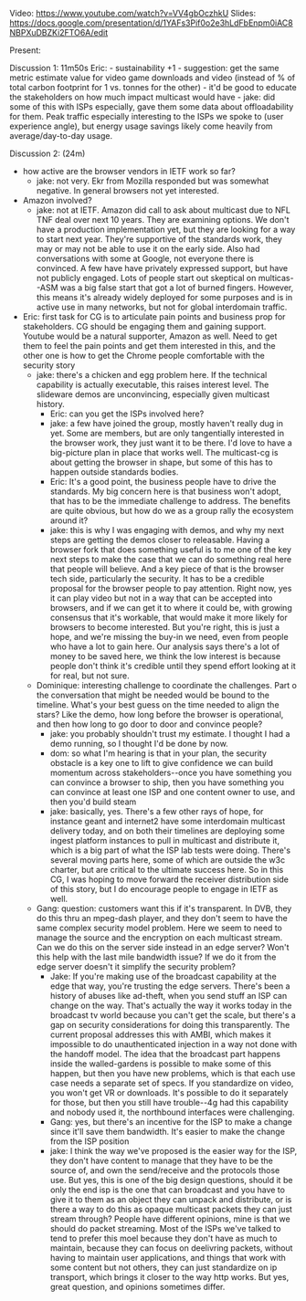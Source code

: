 Video: https://www.youtube.com/watch?v=VV4gbOczhkU
Slides: https://docs.google.com/presentation/d/1YAFs3Pif0o2e3hLdFbEnpm0iAC8NBPXuDBZKi2FTO6A/edit

Present: 

Discussion 1: 11m50s
  Eric: - sustainability +1
    - suggestion: get the same metric estimate value for video game downloads and video (instead of % of total carbon footprint for 1 vs. tonnes for the other)
    - it'd be good to educate the stakeholders on how much impact multicast would have
      - jake: did some of this with ISPs especially, gave them some data about offloadability for them.  Peak traffic especially interesting to the ISPs we spoke to (user experience angle), but energy usage savings likely come heavily from average/day-to-day usage.


Discussion 2: (24m)
  - how active are the browser vendors in IETF work so far?
    - jake: not very.  Ekr from Mozilla responded but was somewhat negative. In general browsers not yet interested.
  - Amazon involved?
    - jake: not at IETF.  Amazon did call to ask about multicast due to NFL TNF deal over next 10 years.  They are examining options.  We don't have a production implementation yet, but they are looking for a way to start next year.  They're supportive of the standards work, they may or may not be able to use it on the early side.  Also had conversations with some at Google, not everyone there is convinced.  A few have have privately expressed support, but have not publicly engaged.  Lots of people start out skeptical on multicas--ASM was a big false start that got a lot of burned fingers.  However, this means it's already widely deployed for some purposes and is in active use in many networks, but not for global interdomain traffic.
  - Eric: first task for CG is to articulate pain points and business prop for stakeholders.  CG should be engaging them and gaining support.  Youtube would be a natural supporter, Amazon as well.  Need to get them to feel the pain points and get them interested in this, and the other one is how to get the Chrome people comfortable with the security story
    - jake: there's a chicken and egg problem here.  If the technical capability is actually executable, this raises interest level.  The slideware demos are unconvincing, especially given multicast history.
      - Eric: can you get the ISPs involved here?
      - jake: a few have joined the group, mostly haven't really dug in yet.  Some are members, but are only tangentially interested in the browser work, they just want it to be there.  I'd love to have a big-picture plan in place that works well.  The multicast-cg is about getting the browser in shape, but some of this has to happen outside standards bodies.
      - Eric: It's a good point, the business people have to drive the standards.  My big concern here is that business won't adopt, that has to be the immediate challenge to address.  The benefits are quite obvious, but how do we as a group rally the ecosystem around it?
      - jake: this is why I was engaging with demos, and why my next steps are getting the demos closer to releasable.  Having a browser fork that does something useful is to me one of the key next steps to make the case that we can do something real here that people will believe.  And a key piece of that is the browser tech side, particularly the security.  It has to be a credible proposal for the browser people to pay attention.  Right now, yes it can play video but not in a way that can be accepted into browsers, and if we can get it to where it could be, with growing consensus that it's workable, that would make it more likely for browsers to become interested.  But you're right, this is just a hope, and we're missing the buy-in we need, even from people who have a lot to gain here.  Our analysis says there's a lot of money to be saved here, we think the low interest is because people don't think it's credible until they spend effort looking at it for real, but not sure.
    - Dominique: interesting challenge to coordinate the challenges.  Part o the conversation that might be needed would be bound to the timeline.  What's your best guess on the time needed to align the stars?  Like the demo, how long before the browser is operational, and then how long to go door to door and convince people?
      - jake: you probably shouldn't trust my estimate.  I thought I had a demo running, so I thought I'd be done by now.
      - dom: so what I'm hearing is that in your plan, the security obstacle is a key one to lift to give confidence we can build momentum across stakeholders--once you have something you can convince a browser to ship, then you have something you can convince at least one ISP and one content owner to use, and then you'd build steam
      - jake: basically, yes.  There's a few other rays of hope, for instance geant and internet2 have some interdomain multicast delivery today, and on both their timelines are deploying some ingest platform instances to pull in multicast and distribute it, which is a big part of what the ISP lab tests were doing.  There's several moving parts here, some of which are outside the w3c charter, but are critical to the ultimate success here.  So in this CG, I was hoping to move forward the receiver distribution side of this story, but I do encourage people to engage in IETF as well.
    - Gang: question: customers want this if it's transparent.  In DVB, they do this thru an mpeg-dash player, and they don't seem to have the same complex security model problem.  Here we seem to need to manage the source and the encryption on each multicast stream.  Can we do this on the server side instead in an edge server?  Won't this help with the last mile bandwidth issue?  If we do it from the edge server doesn't it simplify the security problem?
      - Jake: If you're making use of the broadcast capability at the edge that way, you're trusting the edge servers.  There's been a history of abuses like ad-theft, when you send stuff an ISP can change on the way.  That's actually the way it works today in the broadcast tv world because you can't get the scale, but there's a gap on security considerations for doing this transparently.  The current proposal addresses this with AMBI, which makes it impossible to do unauthenticated injection in a way not done with the handoff model.  The idea that the broadcast part happens inside the walled-gardens is possible to make some of this happen, but then you have new problems, which is that each use case needs a separate set of specs.  If you standardize on video, you won't get VR or downloads.  It's possible to do it separately for those, but then you still have trouble--4g had this capability and nobody used it, the northbound interfaces were challenging.
      - Gang: yes, but there's an incentive for the ISP to make a change since it'll save them bandwidth.  It's easier to make the change from the ISP position
      - jake: I think the way we've proposed is the easier way for the ISP, they don't have content to manage that they have to be the source of, and own the send/receive and the protocols those use.  But yes, this is one of the big design questions, should it be only the end isp is the one that can broadcast and you have to give it to them as an object they can unpack and distribute, or is there a way to do this as opaque multicast packets they can just stream through?  People have different opinions, mine is that we should do packet streaming.  Most of the ISPs we've talked to tend to prefer this moel because they don't have as much to maintain, because they can focus on deelivring packets, without having to maintain user applications, and things that work with some content but not others, they can just standardize on ip transport, which brings it closer to the way http works.  But yes, great question, and opinions sometimes differ.



